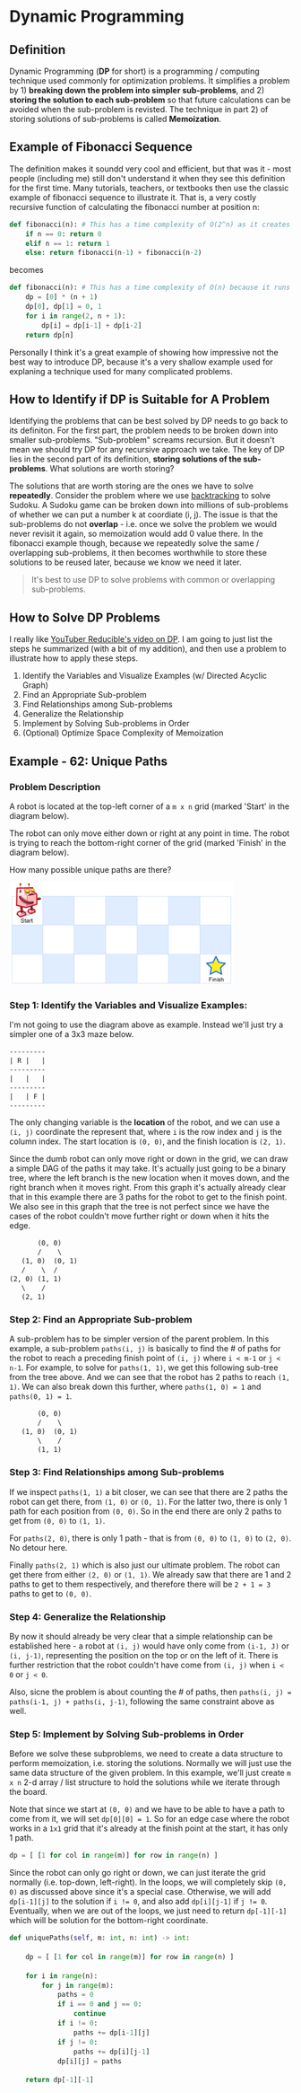 # Dynamic Programming

## Definition

Dynamic Programming (**DP** for short) is a programming / computing technique used commonly for optimization problems. It simplifies a problem by 1) **breaking down the problem into simpler sub-problems**, and 2) **storing the solution to each sub-problem** so that future calculations can be avoided when the sub-problem is revisted. The technique in part 2) of storing solutions of sub-problems is called **Memoization**.

## Example of Fibonacci Sequence

The definition makes it soundd very cool and efficient, but that was it - most people (including me) still don't understand it when they see this definition for the first time. Many tutorials, teachers, or textbooks then use the classic example of fibonacci sequence to illustrate it. That is, a very costly recursive function of calculating the fibonacci number at position n:

```python
def fibonacci(n): # This has a time complexity of O(2^n) as it creates a binary tree at each call, O(1.618^n) to be exact
    if n == 0: return 0
    elif n == 1: return 1
    else: return fibonacci(n-1) + fibonacci(n-2)
```

becomes

```python
def fibonacci(n): # This has a time complexity of O(n) because it runs only 1 pass
    dp = [0] * (n + 1)
    dp[0], dp[1] = 0, 1
    for i in range(2, n + 1):
        dp[i] = dp[i-1] + dp[i-2]
    return dp[n]
```

Personally I think it's a great example of showing how impressive not the best way to introduce DP, because it's a very shallow example used for explaning a technique used for many complicated problems. 

## How to Identify if DP is Suitable for A Problem

Identifying the problems that can be best solved by DP needs to go back to its definiton. For the first part, the problem needs to be broken down into smaller sub-problems. "Sub-problem" screams recursion. But it doesn't mean we should try DP for any recursive approach we take. The key of DP lies in the second part of its definition, **storing solutions of the sub-problems**. What solutions are worth storing?

The solutions that are worth storing are the ones we have to solve **repeatedly**. Consider the problem where we use [backtracking](https://github.com/WhiskeyRomeoTango/leetcode/tree/main/searching/backtracking) to solve Sudoku. A Sudoku game can be broken down into millions of sub-problems of whether we can put a number k at coordiate (i, j). The issue is that the sub-problems do not **overlap** - i.e. once we solve the problem we would never revisit it again, so memoization would add 0 value there. In the fibonacci example though, because we repeatedly solve the same / overlapping sub-problems, it then becomes worthwhile to store these solutions to be reused later, because we know we need it later.

> It's best to use DP to solve problems with common or overlapping sub-problems.

## How to Solve DP Problems

I really like [YouTuber Reducible's video on DP](https://www.youtube.com/watch?v=aPQY__2H3tE&ab_channel=Reducible). I am going to just list the steps he summarized (with a bit of my addition), and then use a problem to illustrate how to apply these steps.

1. Identify the Variables and Visualize Examples (w/ Directed Acyclic Graph)
2. Find an Appropriate Sub-problem
3. Find Relationships among Sub-problems
4. Generalize the Relationship
5. Implement by Solving Sub-problems in Order
6. (Optional) Optimize Space Complexity of Memoization

## Example - 62: Unique Paths 

### Problem Description

A robot is located at the top-left corner of a `m x n` grid (marked 'Start' in the diagram below).

The robot can only move either down or right at any point in time. The robot is trying to reach the bottom-right corner of the grid (marked 'Finish' in the diagram below).

How many possible unique paths are there?

![Diagram](https://github.com/WhiskeyRomeoTango/leetcode/blob/main/dynamic-programming/_assets/robot_maze.png)

### Step 1: Identify the Variables and Visualize Examples:

I'm not going to use the diagram above as example. Instead we'll just try a simpler one of a 3x3 maze below.

```
---------
| R |   |
---------
|   |   |
---------
|   | F |
---------
```

The only changing variable is the **location** of the robot, and we can use a `(i, j)` coordinate the represent that, where `i` is the row index and `j` is the column index. The start location is `(0, 0)`, and the finish location is `(2, 1)`. 

Since the dumb robot can only move right or down in the grid, we can draw a simple DAG of the paths it may take. It's actually just going to be a binary tree, where the left branch is the new location when it moves down, and the right branch when it moves right. From this graph it's actually already clear that in this example there are 3 paths for the robot to get to the finish point. We also see in this graph that the tree is not perfect since we have the cases of the robot couldn't move further right or down when it hits the edge.

```
       (0, 0)
       /    \
   (1, 0)  (0, 1)
   /    \  /
(2, 0) (1, 1)
   \    /
   (2, 1)
```

### Step 2: Find an Appropriate Sub-problem

A sub-problem has to be simpler version of the parent problem. In this example, a sub-problem `paths(i, j)` is basically to find the # of paths for the robot to reach a preceding finish point of `(i, j)` where `i < m-1` or `j < n-1`. For example, to solve for `paths(1, 1)`, we get this following sub-tree from the tree above. And we can see that the robot has 2 paths to reach `(1, 1)`. We can also break down this further, where `paths(1, 0) = 1` and `paths(0, 1) = 1`.

```
       (0, 0)
       /    \
   (1, 0)  (0, 1)
       \    /
       (1, 1)
```

### Step 3: Find Relationships among Sub-problems

If we inspect `paths(1, 1)` a bit closer, we can see that there are 2 paths the robot can get there, from `(1, 0)` or `(0, 1)`. For the latter two, there is only 1 path for each position from `(0, 0)`. So in the end there are only 2 paths to get from `(0, 0)` to `(1, 1)`.

For `paths(2, 0)`, there is only 1 path - that is from `(0, 0)` to `(1, 0)` to `(2, 0)`. No detour here.

Finally `paths(2, 1)` which is also just our ultimate problem. The robot can get there from either `(2, 0)` or `(1, 1)`. We already saw that there are 1 and 2 paths to get to them respectively, and therefore there will be `2 + 1 = 3` paths to get to `(0, 0)`.

### Step 4: Generalize the Relationship

By now it should already be very clear that a simple relationship can be established here - a robot at `(i, j)` would have only come from `(i-1, J)` or `(i, j-1)`, representing the position on the top or on the left of it. There is further restriction that the robot couldn't have come from `(i, j)` when `i < 0` or `j < 0`.

Also, sicne the problem is about counting the # of paths, then `paths(i, j) = paths(i-1, j) + paths(i, j-1)`, following the same constraint above as well.

### Step 5: Implement by Solving Sub-problems in Order

Before we solve these subproblems, we need to create a data structure to perform memoization, i.e. storing the solutions. Normally we will just use the same data structure of the given problem. In this example, we'll just create `m x n` 2-d array / list structure to hold the solutions while we iterate through the board. 

Note that since we start at `(0, 0)` and we have to be able to have a path to come from it, we will set `dp[0][0] = 1`. So for an edge case where the robot works in a `1x1` grid that it's already at the finish point at the start, it has only 1 path.

```python
dp = [ [1 for col in range(m)] for row in range(n) ]
```

Since the robot can only go right or down, we can just iterate the grid normally (i.e. top-down, left-right). In the loops, we will completely skip `(0, 0)` as discussed above since it's a special case. Otherwise, we will add `dp[i-1][j]` to the solution if `i != 0`, and also add `dp[i][j-1]` if `j != 0`. Eventually, when we are out of the loops, we just need to return `dp[-1][-1]` which will be solution for the bottom-right coordinate.

```python
def uniquePaths(self, m: int, n: int) -> int:
        
    dp = [ [1 for col in range(m)] for row in range(n) ]

    for i in range(n):
        for j in range(m):
            paths = 0
            if i == 0 and j == 0:
                continue
            if i != 0:
                paths += dp[i-1][j]
            if j != 0:
                paths += dp[i][j-1]
            dp[i][j] = paths

    return dp[-1][-1]
```
